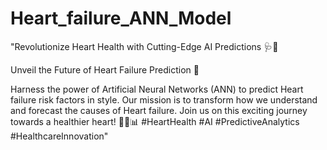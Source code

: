 # Heart_failure_ANN_Model

"Revolutionize Heart Health with Cutting-Edge AI Predictions 🩺🔮

Unveil the Future of Heart Failure Prediction 🚀

Harness the power of Artificial Neural Networks (ANN) to predict Heart failure risk factors in style. Our mission is to transform how we understand and forecast the causes of Heart failure. Join us on this exciting journey towards a healthier heart! 💓💡📊 #HeartHealth #AI #PredictiveAnalytics #HealthcareInnovation"
